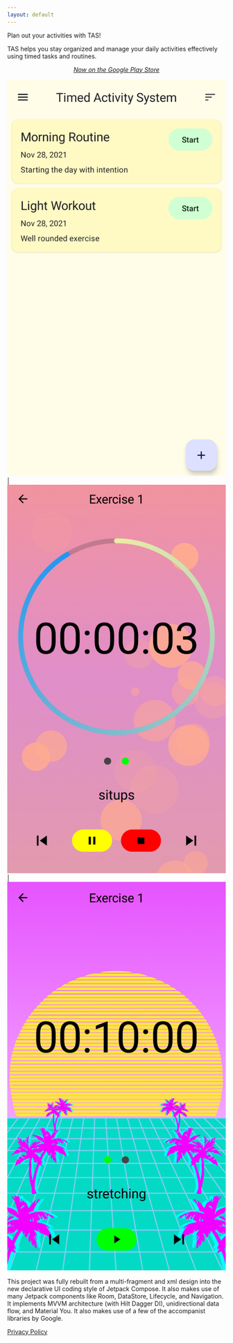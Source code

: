 ```yaml
---
layout: default
---
```


Plan out your activities with TAS!

TAS helps you stay organized and manage your daily activities effectively using timed tasks and routines.

<em>
  <p align="center">
    <a href="https://play.google.com/store/apps/details?id=com.augustbyrne.tas" target="_blank">Now on the Google Play Store</a>
  </p>
</em>

![front_app_page](app_front_page.png) | ![timer_page_1](app_timer_page1.png) | ![timer_page_2](app_timer_page2.png)


This project was fully rebuilt from a multi-fragment and xml design into the new declarative UI coding style of Jetpack Compose. It also makes use of many Jetpack components like Room, DataStore, Lifecycle, and Navigation. It implements MVVM architecture (with Hilt Dagger DI), unidirectional data flow, and Material You. It also makes use of a few of the accompanist libraries by Google.

[Privacy Policy](privacy-policy.md)
